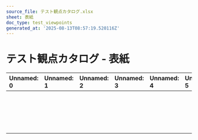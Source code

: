 ```yaml
---
source_file: テスト観点カタログ.xlsx
sheet: 表紙
doc_type: test_viewpoints
generated_at: '2025-08-13T08:57:19.520116Z'
---
```


# テスト観点カタログ - 表紙

| Unnamed: 0   | Unnamed: 1                                                  | Unnamed: 2   | Unnamed: 3   | Unnamed: 4                        | Unnamed: 5   | Unnamed: 6   | Unnamed: 7   | Unnamed: 8   | Unnamed: 9   | Unnamed: 10   | Unnamed: 11   | Unnamed: 12   | Unnamed: 13   | Unnamed: 14   | Unnamed: 15   | Unnamed: 16   | Unnamed: 17   | Unnamed: 18   |
|:-------------|:------------------------------------------------------------|:-------------|:-------------|:----------------------------------|:-------------|:-------------|:-------------|:-------------|:-------------|:--------------|:--------------|:--------------|:--------------|:--------------|:--------------|:--------------|:--------------|:--------------|
|              |                                                             |              |              |                                   |              |              |              |              |              |               |               |               |               |               |               |               |               |               |
|              |                                                             |              |              |                                   |              |              |              |              |              |               |               |               |               |               |               |               |               |               |
|              |                                                             |              |              |                                   |              |              |              |              |              |               |               |               |               |               |               |               |               |               |
|              |                                                             |              |              |                                   |              |              |              |              |              |               |               |               |               |               |               |               |               |               |
|              |                                                             |              |              |                                   |              |              |              |              |              |               |               |               |               |               |               |               |               |               |
|              |                                                             |              |              |                                   |              |              |              |              |              |               |               |               |               |               |               |               |               |               |
|              |                                                             |              |              |                                   |              |              |              |              |              |               |               |               |               |               |               |               |               |               |
|              |                                                             |              |              |                                   |              |              |              |              |              |               |               |               |               |               |               |               |               |               |
|              |                                                             |              |              |                                   |              |              |              |              |              |               |               |               |               |               |               |               |               |               |
|              |                                                             |              |              |                                   |              |              |              |              |              |               |               |               |               |               |               |               |               |               |
|              |                                                             |              |              |                                   |              |              |              |              |              |               |               |               |               |               |               |               |               |               |
|              |                                                             |              |              |                                   |              |              |              |              |              |               |               |               |               |               |               |               |               |               |
|              |                                                             |              |              |                                   |              |              |              |              |              |               |               |               |               |               |               |               |               |               |
|              |                                                             |              |              |                                   |              |              |              |              |              |               |               |               |               |               |               |               |               |               |
|              |                                                             |              |              |                                   |              |              |              |              |              |               |               |               |               |               |               |               |               |               |
|              |                                                             |              |              |                                   |              |              |              |              |              |               |               |               |               |               |               |               |               |               |
|              |                                                             |              |              |                                   |              |              |              |              |              |               |               |               |               |               |               |               |               |               |
|              |                                                             |              |              |                                   |              |              |              |              |              |               |               |               |               |               |               |               |               |               |
|              |                                                             |              |              |                                   |              |              |              |              |              |               |               |               |               |               |               |               |               |               |
